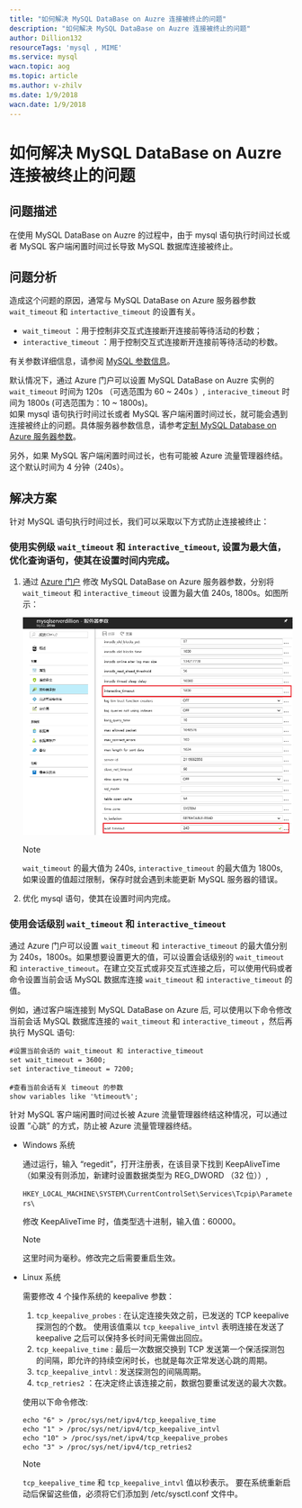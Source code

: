 ```yaml
---
title: "如何解决 MySQL DataBase on Auzre 连接被终止的问题"
description: "如何解决 MySQL DataBase on Auzre 连接被终止的问题"
author: Dillion132
resourceTags: 'mysql , MIME'
ms.service: mysql
wacn.topic: aog
ms.topic: article
ms.author: v-zhilv
ms.date: 1/9/2018
wacn.date: 1/9/2018
---
```


# 如何解决 MySQL DataBase on Auzre 连接被终止的问题

## 问题描述

在使用 MySQL DataBase on Auzre 的过程中，由于 mysql 语句执行时间过长或者 MySQL 客户端闲置时间过长导致 MySQL 数据库连接被终止。

## 问题分析

造成这个问题的原因，通常与 MySQL DataBase on Azure 服务器参数 `wait_timeout` 和 `intertactive_timeout` 的设置有关。<br>
- `wait_timeout` ：用于控制非交互式连接断开连接前等待活动的秒数；<br>
- `interactive_timeout` ：用于控制交互式连接断开连接前等待活动的秒数。<br>

有关参数详细信息，请参阅 [MySQL 参数信息](https://dev.mysql.com/doc/refman/5.5/en/server-system-variables.html#sysvar_wait_timeout)。

默认情况下，通过 Azure 门户可以设置 MySQL DataBase on Auzre 实例的 `wait_timeout` 时间为 120s （可选范围为 60 ~ 240s ）, `interacive_timeout` 时间为 1800s (可选范围为：10 ~ 1800s)。<br>
如果 mysql 语句执行时间过长或者 MySQL 客户端闲置时间过长，就可能会遇到连接被终止的问题。具体服务器参数信息，请参考[定制 MySQL Database on Azure 服务器参数](https://docs.azure.cn/zh-cn/mysql/mysql-database-advanced-settings)。

另外，如果 MySQL 客户端闲置时间过长，也有可能被 Azure 流量管理器终结。这个默认时间为 4 分钟（240s）。

## 解决方案

针对 MySQL 语句执行时间过长，我们可以采取以下方式防止连接被终止：

### 使用实例级 `wait_timeout` 和 `interactive_timeout`, 设置为最大值，优化查询语句，使其在设置时间内完成。 

1. 通过 [Azure 门户](https://portal.azure.cn) 修改 MySQL DataBase on Azure 服务器参数，分别将 `wait_timeout` 和 `interactive_timeout` 设置为最大值 240s, 1800s。如图所示：

    ![mysqldefault.PNG](./media/aog-mysql-can-not-connect-to-mysql-database/mysqldefault.PNG)

    > [!NOTE]
    > `wait_timeout` 的最大值为 240s, `interactive_timeout` 的最大值为 1800s, 如果设置的值超过限制，保存时就会遇到未能更新 MySQL 服务器的错误。

2. 优化 mysql 语句，使其在设置时间内完成。

### 使用会话级别 `wait_timeout` 和 `interactive_timeout`

通过 Azure 门户可以设置 `wait_timeout` 和 `interactive_timeout` 的最大值分别为 240s，1800s。如果想要设置更大的值，可以设置会话级别的 `wait_timeout` 和 `interactive_timeout`。在建立交互式或非交互式连接之后，可以使用代码或者命令设置当前会话 MySQL 数据库连接 `wait_timeout` 和 `interactive_timeout` 的值。

例如，通过客户端连接到 MySQL DataBase on Azure 后, 可以使用以下命令修改当前会话 MySQL 数据库连接的 `wait_timeout` 和 `interactive_timeout` ，然后再执行 MySQL 语句:

```
#设置当前会话的 wait_timeout 和 interactive_timeout
set wait_timeout = 3600; 
set interactive_timeout = 7200;

#查看当前会话有关 timeout 的参数
show variables like '%timeout%';
```

针对 MySQL 客户端闲置时间过长被 Azure 流量管理器终结这种情况，可以通过设置 ”心跳” 的方式，防止被 Azure 流量管理器终结。

* Windows 系统

    通过运行，输入 “regedit”，打开注册表，在该目录下找到 KeepAliveTime （如果没有则添加，新建时设置数据类型为 REG_DWORD （32 位））,

    `HKEY_LOCAL_MACHINE\SYSTEM\CurrentControlSet\Services\Tcpip\Parameters\`

    修改 KeepAliveTime 时，值类型选十进制，输入值：60000。

    > [!Note]
    >这里时间为毫秒。修改完之后需要重启生效。

* Linux 系统

    需要修改 4 个操作系统的 keepalive 参数：

    1. `tcp_keepalive_probes` : 在认定连接失效之前，已发送的 TCP keepalive 探测包的个数。
        使用该值乘以 `tcp_keepalive_intvl` 表明连接在发送了 keepalive 之后可以保持多长时间无需做出回应。
    2. `tcp_keepalive_time` : 最后一次数据交换到 TCP 发送第一个保活探测包的间隔，即允许的持续空闲时长，也就是每次正常发送心跳的周期。
    3. `tcp_keepalive_intvl` : 发送探测包的间隔周期。
    4. `tcp_retries2` ：在决定终止该连接之前，数据包要重试发送的最大次数。

    使用以下命令修改:

    ```
    echo "6" > /proc/sys/net/ipv4/tcp_keepalive_time
    echo "1" > /proc/sys/net/ipv4/tcp_keepalive_intvl
    echo "10" > /proc/sys/net/ipv4/tcp_keepalive_probes
    echo "3" > /proc/sys/net/ipv4/tcp_retries2
    ```

    > [!Note]
    > `tcp_keepalive_time` 和 `tcp_keepalive_intvl` 值以秒表示。 要在系统重新启动后保留这些值，必须将它们添加到 /etc/sysctl.conf 文件中。